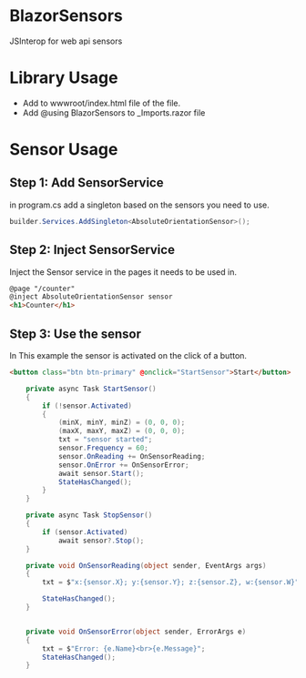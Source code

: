 # BlazorSensors
JSInterop for web api sensors

# Library Usage
- Add <script src="_content/BlazorSensors/sensors.js"></script> to wwwroot/index.html file of the file.
- Add @using BlazorSensors to _Imports.razor file

# Sensor Usage

## Step 1: Add SensorService
in program.cs add a singleton based on the sensors you need to use.
```csharp
builder.Services.AddSingleton<AbsoluteOrientationSensor>();
```  
## Step 2: Inject SensorService
Inject the Sensor service in the pages it needs to be used in.

```html
@page "/counter"
@inject AbsoluteOrientationSensor sensor
<h1>Counter</h1>
```

## Step 3: Use the sensor
In This example the sensor is activated on the click of a button.
```html
<button class="btn btn-primary" @onclick="StartSensor">Start</button>
```

```csharp
    private async Task StartSensor()
    {
        if (!sensor.Activated)
        {
            (minX, minY, minZ) = (0, 0, 0);
            (maxX, maxY, maxZ) = (0, 0, 0);
            txt = "sensor started";
            sensor.Frequency = 60;
            sensor.OnReading += OnSensorReading;
            sensor.OnError += OnSensorError;
            await sensor.Start();
            StateHasChanged();
        }
    }

    private async Task StopSensor()
    {
        if (sensor.Activated)
            await sensor?.Stop();
    }

    private void OnSensorReading(object sender, EventArgs args)
    {
        txt = $"x:{sensor.X}; y:{sensor.Y}; z:{sensor.Z}, w:{sensor.W}";

        StateHasChanged();
    }


    private void OnSensorError(object sender, ErrorArgs e)
    {
        txt = $"Error: {e.Name}<br>{e.Message}";
        StateHasChanged();
    }
```
